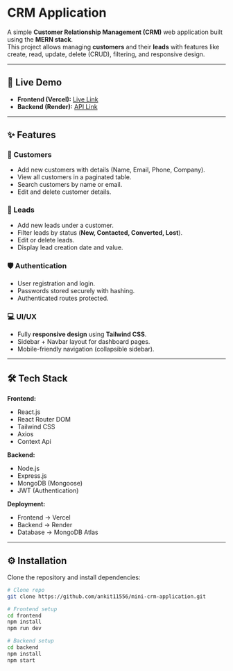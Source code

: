 # CRM Application

A simple **Customer Relationship Management (CRM)** web application built using the **MERN stack**.  
This project allows managing **customers** and their **leads** with features like create, read, update, delete (CRUD), filtering, and responsive design.

---

## 🚀 Live Demo

- **Frontend (Vercel):** [Live Link](https://mini-crm-application.vercel.app/)  
- **Backend (Render):** [API Link](https://mini-crm-application.onrender.com)

---

## ✨ Features

### 👤 Customers
- Add new customers with details (Name, Email, Phone, Company).
- View all customers in a paginated table.
- Search customers by name or email.
- Edit and delete customer details.

### 📌 Leads
- Add new leads under a customer.
- Filter leads by status (**New, Contacted, Converted, Lost**).
- Edit or delete leads.
- Display lead creation date and value.

### 🛡️ Authentication
- User registration and login.
- Passwords stored securely with hashing.
- Authenticated routes protected.

### 💻 UI/UX
- Fully **responsive design** using **Tailwind CSS**.
- Sidebar + Navbar layout for dashboard pages.
- Mobile-friendly navigation (collapsible sidebar).

---

## 🛠️ Tech Stack

**Frontend:**
- React.js
- React Router DOM
- Tailwind CSS
- Axios
- Context Api

**Backend:**
- Node.js
- Express.js
- MongoDB (Mongoose)
- JWT (Authentication)

**Deployment:**
- Frontend → Vercel  
- Backend → Render  
- Database → MongoDB Atlas  

---

## ⚙️ Installation  

Clone the repository and install dependencies:  

```bash
# Clone repo
git clone https://github.com/ankit11556/mini-crm-application.git

# Frontend setup
cd frontend
npm install
npm run dev

# Backend setup
cd backend
npm install
npm start


